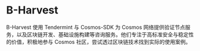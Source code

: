 # B-Harvest


B-Harvest 使用 Tendermint 与 Cosmos-SDK 为 Cosmos 网络提供验证节点服务，以及区块链开发、基础设施构建等咨询服务。他们专注于高标准安全与稳定性的价值，积极地参与 Cosmos 社区，尝试透过区块链技术找到实际的使用案例。
